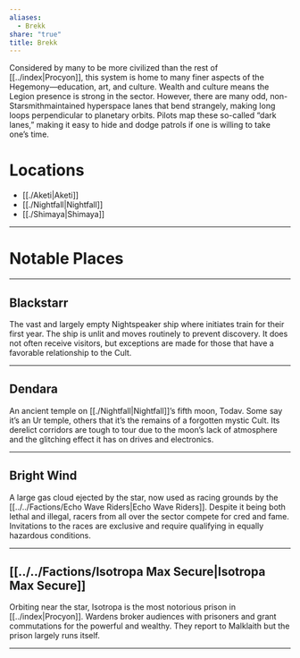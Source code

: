 ```yaml
---
aliases:
  - Brekk
share: "true"
title: Brekk
---
```

Considered by many to be more civilized than the rest of [[../index|Procyon]], this system is home to many finer aspects of the Hegemony—education, art, and culture. Wealth and culture means the Legion presence is strong in the sector. However, there are many odd, non-Starsmithmaintained hyperspace lanes that bend strangely, making long loops perpendicular to planetary orbits. Pilots map these so-called “dark lanes,” making it easy to hide and dodge patrols if one is willing to take one’s time.

# Locations

- [[./Aketi|Aketi]]
- [[./Nightfall|Nightfall]]
- [[./Shimaya|Shimaya]]

---

# Notable Places

---

## Blackstarr

The vast and largely empty Nightspeaker ship where initiates train for their first year. The ship is unlit and moves routinely to prevent discovery. It does not often receive visitors, but exceptions are made for those that have a favorable relationship to the Cult.

---

## Dendara

An ancient temple on [[./Nightfall|Nightfall]]’s fifth moon, Todav. Some say it’s an Ur temple, others that it’s the remains of a forgotten mystic Cult. Its derelict corridors are tough to tour due to the moon’s lack of atmosphere and the glitching effect it has on drives and electronics.

---

## Bright Wind

A large gas cloud ejected by the star, now used as racing grounds by the [[../../Factions/Echo Wave Riders|Echo Wave Riders]]. Despite it being both lethal and illegal, racers from all over the sector compete for cred and fame. Invitations to the races are exclusive and require qualifying in equally hazardous conditions.

---

## [[../../Factions/Isotropa Max Secure|Isotropa Max Secure]]

Orbiting near the star, Isotropa is the most notorious prison in [[../index|Procyon]]. Wardens broker audiences with prisoners and grant commutations for the powerful and wealthy. They report to Malklaith but the prison largely runs itself.

---
